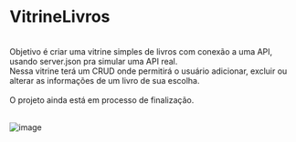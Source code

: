 # VitrineLivros
</br>
Objetivo é criar uma vitrine simples de livros com conexão a uma API, usando server.json pra simular uma API real.
</br>
Nessa vitrine terá um CRUD onde permitirá o usuário adicionar, excluir ou alterar as informações de um livro de sua escolha.
</br>
</br>
O projeto ainda está em processo de finalização.
</br>
</br>

![image](https://user-images.githubusercontent.com/62970346/130543003-bf88020e-e0ca-4cb4-8a05-80db8a9a718e.png)
